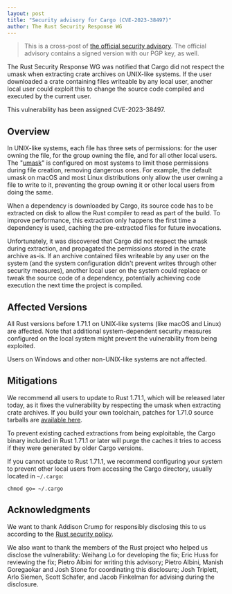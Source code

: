 ```yaml
---
layout: post
title: "Security advisory for Cargo (CVE-2023-38497)"
author: The Rust Security Response WG
---
```


> This is a cross-post of [the official security advisory][advisory]. The
> official advisory contains a signed version with our PGP key, as well.

[advisory]: https://groups.google.com/g/rustlang-security-announcements/c/PEZQleQ6IUY

The Rust Security Response WG was notified that Cargo did not respect the umask
when extracting crate archives on UNIX-like systems. If the user downloaded a
crate containing files writeable by any local user, another local user could
exploit this to change the source code compiled and executed by the current
user.

This vulnerability has been assigned CVE-2023-38497.

## Overview

In UNIX-like systems, each file has three sets of permissions: for the user
owning the file, for the group owning the file, and for all other local users.
The "[umask][1]" is configured on most systems to limit those permissions
during file creation, removing dangerous ones. For example, the default umask
on macOS and most Linux distributions only allow the user owning a file to
write to it, preventing the group owning it or other local users from doing the
same.

When a dependency is downloaded by Cargo, its source code has to be extracted
on disk to allow the Rust compiler to read as part of the build. To improve
performance, this extraction only happens the first time a dependency is used,
caching the pre-extracted files for future invocations.

Unfortunately, it was discovered that Cargo did not respect the umask during
extraction, and propagated the permissions stored in the crate archive as-is.
If an archive contained files writeable by any user on the system (and the
system configuration didn't prevent writes through other security measures),
another local user on the system could replace or tweak the source code of a
dependency, potentially achieving code execution the next time the project is
compiled.

## Affected Versions

All Rust versions before 1.71.1 on UNIX-like systems (like macOS and Linux) are
affected. Note that additional system-dependent security measures configured on
the local system might prevent the vulnerability from being exploited.

Users on Windows and other non-UNIX-like systems are not affected.

## Mitigations

We recommend all users to update to Rust 1.71.1, which will be released later
today, as it fixes the vulnerability by respecting the umask when extracting
crate archives. If you build your own toolchain, patches for 1.71.0 source
tarballs are [available here][2].

To prevent existing cached extractions from being exploitable, the Cargo binary
included in Rust 1.71.1 or later will purge the caches it tries to access if
they were generated by older Cargo versions.

If you cannot update to Rust 1.71.1, we recommend configuring your system to
prevent other local users from accessing the Cargo directory, usually located
in `~/.cargo`:

```
chmod go= ~/.cargo
```

## Acknowledgments

We want to thank Addison Crump for responsibly disclosing this to us according
to the [Rust security policy][3].

We also want to thank the members of the Rust project who helped us disclose
the vulnerability: Weihang Lo for developing the fix; Eric Huss for reviewing
the fix; Pietro Albini for writing this advisory; Pietro Albini, Manish
Goregaokar and Josh Stone for coordinating this disclosure; Josh Triplett, Arlo
Siemen, Scott Schafer, and Jacob Finkelman for advising during the disclosure.

[1]: https://en.wikipedia.org/wiki/Umask
[2]: https://github.com/rust-lang/wg-security-response/tree/main/patches/CVE-2023-38497
[3]: https://www.rust-lang.org/policies/security
